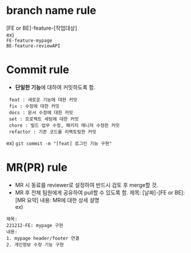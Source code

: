 # branch name rule
[FE or BE]-feature-[작업대상]<br>
ex)<br>
```FE-feature-mypage```<br>
```BE-feature-reviewAPI```
# Commit rule
- **단일한 기능**에 대하여 커밋하도록 함.
```
 feat : 새로운 기능에 대한 커밋
 fix : 수정에 대한 커밋
 docs : 문서 수정에 대한 커밋
 set : 프로젝트 세팅에 대한 커밋
 chore : 빌드 업무 수정, 패키지 매니저 수정한 커밋
 refactor : 기존 코드를 리팩토링한 커밋
```
ex)
```git commit -m "[feat] 로그인 기능 구현"```
# MR(PR) rule
- MR 시 동료를 reviewer로 설정하여 반드시 검토 후 merge할 것.
- MR 후 전체 팀원에게 공유하여 pull할 수 있도록 함.
제목: [날짜]-[FE or BE]: [MR 요약]
내용: MR에 대한 상세 설명<br>
ex)
```
제목: 
221212-FE: mypage 구현
내용:
1. mypage header/footer 연결
2. 개인정보 수정 기능 구현
```